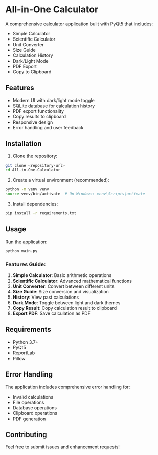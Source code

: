# All-in-One Calculator

A comprehensive calculator application built with PyQt5 that includes:
- Simple Calculator
- Scientific Calculator
- Unit Converter
- Size Guide
- Calculation History
- Dark/Light Mode
- PDF Export
- Copy to Clipboard

## Features
- Modern UI with dark/light mode toggle
- SQLite database for calculation history
- PDF export functionality
- Copy results to clipboard
- Responsive design
- Error handling and user feedback

## Installation

1. Clone the repository:
```bash
git clone <repository-url>
cd All-in-One-Calculator
```

2. Create a virtual environment (recommended):
```bash
python -m venv venv
source venv/bin/activate  # On Windows: venv\Scripts\activate
```

3. Install dependencies:
```bash
pip install -r requirements.txt
```

## Usage

Run the application:
```bash
python main.py
```

### Features Guide:
1. **Simple Calculator**: Basic arithmetic operations
2. **Scientific Calculator**: Advanced mathematical functions
3. **Unit Converter**: Convert between different units
4. **Size Guide**: Size conversion and visualization
5. **History**: View past calculations
6. **Dark Mode**: Toggle between light and dark themes
7. **Copy Result**: Copy calculation result to clipboard
8. **Export PDF**: Save calculation as PDF

## Requirements
- Python 3.7+
- PyQt5
- ReportLab
- Pillow

## Error Handling
The application includes comprehensive error handling for:
- Invalid calculations
- File operations
- Database operations
- Clipboard operations
- PDF generation

## Contributing
Feel free to submit issues and enhancement requests!